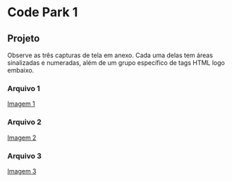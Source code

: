 # Code Park 1

## Projeto

Observe as três capturas de tela em anexo. Cada uma delas tem áreas sinalizadas e numeradas, 
além de um grupo específico de tags HTML logo embaixo.

### Arquivo 1
[Imagem 1]()


### Arquivo 2
[Imagem 2]()


### Arquivo 3
[Imagem 3]()
